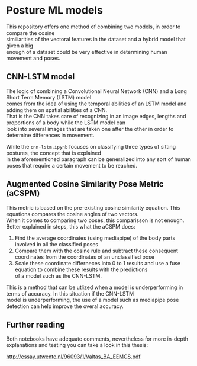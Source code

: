 # Posture ML models

This repository offers one method of combining two models, in order to compare the cosine \
similiarities of the vectoral features in the dataset and a hybrid model that given a big \
enough of a dataset could be very effective in determining human movement and poses.

## CNN-LSTM model

The logic of combining a Convolutional Neural Network (CNN) and a Long Short Term Memory (LSTM) model \
comes from the idea of using the temporal abilities of an LSTM model and adding them on spatial abilities of a CNN. \
That is the CNN takes care of recognizing in an image edges, lengths and proportions of a body while the LSTM model can \
look into several images that are taken one after the other in order to determine differences in movement.

While the ``` cnn-lstm.ipynb ``` focuses on classifying three types of sitting postures, the concept that is explained \
in the aforementioned paragraph can be generalized into any sort of human poses that require a certain movement to be reached.


## Augmented Cosine Similarity Pose Metric (aCSPM)

This metric is based on the pre-existing cosine similarity equation. This equations compares the cosine angles of two vectors. \
When it comes to comparing two poses, this comparisson is not enough. Better explained in steps, this what the aCSPM does: 

1. Find the average coordinates (using mediapipe) of the body parts involved in all the classified poses
2. Compare them with the cosine rule and subtract these consequent coordinates from the coordinates of an unclassified pose
3. Scale these coordinate differneces into 0 to 1 results and use a fuse equation to combine these results with the predictions \
   of a model such as the CNN-LSTM.

This is a method that can be utlized when a model is underperforming in terms of accuracy. In this situation if the CNN-LSTM \
model is underperforming, the use of a model such as mediapipe pose detection can help improve the overal accuracy.


## Further reading

Both notebooks have adequate comments, nevertheless for more in-depth explanations and testing you can take a look in this thesis: 

http://essay.utwente.nl/96093/1/Valtas_BA_EEMCS.pdf



